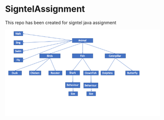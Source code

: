 # SigntelAssignment
This repo has been created for signtel java assignment 



![Visual_Representation](Signtel_visual_represntation.png)
